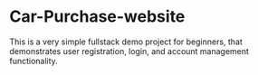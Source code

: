 # Car-Purchase-website
This is a very simple fullstack demo project for beginners, that demonstrates user registration, login, and account management functionality. 
